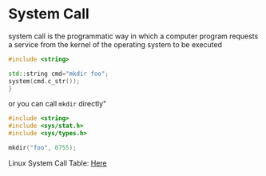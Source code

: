 # System Call
system call is the programmatic way in which a computer program requests a service from the kernel of the operating system to be executed

```cpp
#include <string>

std::string cmd="mkdir foo";
system(cmd.c_str());
}

```
or you can call `mkdir` directly"

```cpp
#include <string>
#include <sys/stat.h>
#include <sys/types.h>

mkdir("foo", 0755);
```

Linux System Call Table: [Here](https://thevivekpandey.github.io/posts/2017-09-25-linux-system-calls.html)



